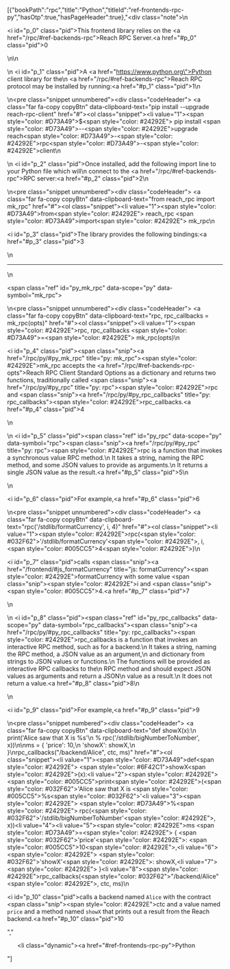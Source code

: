 [{"bookPath":"rpc","title":"Python","titleId":"ref-frontends-rpc-py","hasOtp":true,"hasPageHeader":true},"<div class=\"note\">\n  <p><i id=\"p_0\" class=\"pid\"></i>This frontend library relies on the <a href=\"/rpc/#ref-backends-rpc\">Reach RPC Server</a>.<a href=\"#p_0\" class=\"pid\">0</a></p>\n</div>\n<p>\n  <i id=\"p_1\" class=\"pid\"></i>A <a href=\"https://www.python.org\">Python</a> client library for the\n  <a href=\"/rpc/#ref-backends-rpc\">Reach RPC protocol</a> may be installed by running:<a href=\"#p_1\" class=\"pid\">1</a>\n</p>\n<pre class=\"snippet unnumbered\"><div class=\"codeHeader\">&nbsp;<a class=\"far fa-copy copyBtn\" data-clipboard-text=\"pip install --upgrade reach-rpc-client\" href=\"#\"></a></div><ol class=\"snippet\"><li value=\"1\"><span style=\"color: #D73A49\">$</span><span style=\"color: #24292E\"> pip install </span><span style=\"color: #D73A49\">--</span><span style=\"color: #24292E\">upgrade reach</span><span style=\"color: #D73A49\">-</span><span style=\"color: #24292E\">rpc</span><span style=\"color: #D73A49\">-</span><span style=\"color: #24292E\">client</span></li></ol></pre>\n<p>\n  <i id=\"p_2\" class=\"pid\"></i>Once installed, add the following import line to your Python file which will\n  connect to the <a href=\"/rpc/#ref-backends-rpc\">RPC server</a>:<a href=\"#p_2\" class=\"pid\">2</a>\n</p>\n<pre class=\"snippet unnumbered\"><div class=\"codeHeader\">&nbsp;<a class=\"far fa-copy copyBtn\" data-clipboard-text=\"from reach_rpc import mk_rpc\" href=\"#\"></a></div><ol class=\"snippet\"><li value=\"1\"><span style=\"color: #D73A49\">from</span><span style=\"color: #24292E\"> reach_rpc </span><span style=\"color: #D73A49\">import</span><span style=\"color: #24292E\"> mk_rpc</span></li></ol></pre>\n<p><i id=\"p_3\" class=\"pid\"></i>The library provides the following bindings:<a href=\"#p_3\" class=\"pid\">3</a></p>\n<hr>\n<p><span class=\"ref\" id=\"py_mk_rpc\" data-scope=\"py\" data-symbol=\"mk_rpc\"></span></p>\n<pre class=\"snippet unnumbered\"><div class=\"codeHeader\">&nbsp;<a class=\"far fa-copy copyBtn\" data-clipboard-text=\"rpc, rpc_callbacks = mk_rpc(opts)\" href=\"#\"></a></div><ol class=\"snippet\"><li value=\"1\"><span style=\"color: #24292E\">rpc, rpc_callbacks </span><span style=\"color: #D73A49\">=</span><span style=\"color: #24292E\"> mk_rpc(opts)</span></li></ol></pre>\n<p><i id=\"p_4\" class=\"pid\"></i><span class=\"snip\"><a href=\"/rpc/py/#py_mk_rpc\" title=\"py: mk_rpc\"><span style=\"color: #24292E\">mk_rpc</span></a></span> accepts the <a href=\"/rpc/#ref-backends-rpc-opts\">Reach RPC Client Standard Options</a> as a dictionary and returns two functions, traditionally called <span class=\"snip\"><a href=\"/rpc/py/#py_rpc\" title=\"py: rpc\"><span style=\"color: #24292E\">rpc</span></a></span> and <span class=\"snip\"><a href=\"/rpc/py/#py_rpc_callbacks\" title=\"py: rpc_callbacks\"><span style=\"color: #24292E\">rpc_callbacks</span></a></span>.<a href=\"#p_4\" class=\"pid\">4</a></p>\n<p>\n  <i id=\"p_5\" class=\"pid\"></i><span class=\"ref\" id=\"py_rpc\" data-scope=\"py\" data-symbol=\"rpc\"></span><span class=\"snip\"><a href=\"/rpc/py/#py_rpc\" title=\"py: rpc\"><span style=\"color: #24292E\">rpc</span></a></span> is a function that invokes a synchronous value RPC method.\n  It takes a string, naming the RPC method, and some JSON values to provide as arguments.\n  It returns a single JSON value as the result.<a href=\"#p_5\" class=\"pid\">5</a>\n</p>\n<p><i id=\"p_6\" class=\"pid\"></i>For example,<a href=\"#p_6\" class=\"pid\">6</a></p>\n<pre class=\"snippet unnumbered\"><div class=\"codeHeader\">&nbsp;<a class=\"far fa-copy copyBtn\" data-clipboard-text=\"rpc('/stdlib/formatCurrency', i, 4)\" href=\"#\"></a></div><ol class=\"snippet\"><li value=\"1\"><span style=\"color: #24292E\">rpc(</span><span style=\"color: #032F62\">'/stdlib/formatCurrency'</span><span style=\"color: #24292E\">, i, </span><span style=\"color: #005CC5\">4</span><span style=\"color: #24292E\">)</span></li></ol></pre>\n<p><i id=\"p_7\" class=\"pid\"></i>calls <span class=\"snip\"><a href=\"/frontend/#js_formatCurrency\" title=\"js: formatCurrency\"><span style=\"color: #24292E\">formatCurrency</span></a></span> with some value <span class=\"snip\"><span style=\"color: #24292E\">i</span></span> and <span class=\"snip\"><span style=\"color: #005CC5\">4</span></span>.<a href=\"#p_7\" class=\"pid\">7</a></p>\n<p>\n  <i id=\"p_8\" class=\"pid\"></i><span class=\"ref\" id=\"py_rpc_callbacks\" data-scope=\"py\" data-symbol=\"rpc_callbacks\"></span><span class=\"snip\"><a href=\"/rpc/py/#py_rpc_callbacks\" title=\"py: rpc_callbacks\"><span style=\"color: #24292E\">rpc_callbacks</span></a></span> is a function that invokes an interactive RPC method, such as for a backend.\n  It takes a string, naming the RPC method, a JSON value as an argument,\n  and dictionary from strings to JSON values or functions.\n  The functions will be provided as interactive RPC callbacks to the\n  RPC method and should expect JSON values as arguments and return a JSON\n  value as a result.\n  It does not return a value.<a href=\"#p_8\" class=\"pid\">8</a>\n</p>\n<p><i id=\"p_9\" class=\"pid\"></i>For example,<a href=\"#p_9\" class=\"pid\">9</a></p>\n<pre class=\"snippet numbered\"><div class=\"codeHeader\">&nbsp;<a class=\"far fa-copy copyBtn\" data-clipboard-text=\"def showX(x):\n    print('Alice saw that X is %s'\n          % rpc('/stdlib/bigNumberToNumber', x))\n\nms = { 'price': 10,\n       'showX': showX,\n     }\nrpc_callbacks(&quot;/backend/Alice&quot;, ctc, ms)\" href=\"#\"></a></div><ol class=\"snippet\"><li value=\"1\"><span style=\"color: #D73A49\">def</span><span style=\"color: #24292E\"> </span><span style=\"color: #6F42C1\">showX</span><span style=\"color: #24292E\">(x):</span></li><li value=\"2\"><span style=\"color: #24292E\">    </span><span style=\"color: #005CC5\">print</span><span style=\"color: #24292E\">(</span><span style=\"color: #032F62\">'Alice saw that X is </span><span style=\"color: #005CC5\">%s</span><span style=\"color: #032F62\">'</span></li><li value=\"3\"><span style=\"color: #24292E\">          </span><span style=\"color: #D73A49\">%</span><span style=\"color: #24292E\"> rpc(</span><span style=\"color: #032F62\">'/stdlib/bigNumberToNumber'</span><span style=\"color: #24292E\">, x))</span></li><li value=\"4\"></li><li value=\"5\"><span style=\"color: #24292E\">ms </span><span style=\"color: #D73A49\">=</span><span style=\"color: #24292E\"> { </span><span style=\"color: #032F62\">'price'</span><span style=\"color: #24292E\">: </span><span style=\"color: #005CC5\">10</span><span style=\"color: #24292E\">,</span></li><li value=\"6\"><span style=\"color: #24292E\">       </span><span style=\"color: #032F62\">'showX'</span><span style=\"color: #24292E\">: showX,</span></li><li value=\"7\"><span style=\"color: #24292E\">     }</span></li><li value=\"8\"><span style=\"color: #24292E\">rpc_callbacks(</span><span style=\"color: #032F62\">\"/backend/Alice\"</span><span style=\"color: #24292E\">, ctc, ms)</span></li></ol></pre>\n<p><i id=\"p_10\" class=\"pid\"></i>calls a backend named <code>Alice</code> with the contract <span class=\"snip\"><span style=\"color: #24292E\">ctc</span></span> and a value named <code>price</code> and a method named <code>showX</code> that prints out a result from the Reach backend.<a href=\"#p_10\" class=\"pid\">10</a></p>","<ul><li class=\"dynamic\"><a href=\"#ref-frontends-rpc-py\">Python</a></li></ul>"]